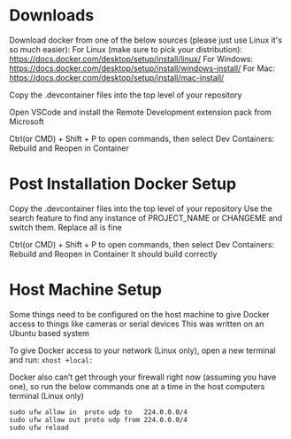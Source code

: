 # Downloads
Download docker from one of the below sources (please just use Linux it's so much easier): 
For Linux (make sure to pick your distribution): https://docs.docker.com/desktop/setup/install/linux/
For Windows: https://docs.docker.com/desktop/setup/install/windows-install/
For Mac: https://docs.docker.com/desktop/setup/install/mac-install/ 

Copy the .devcontainer files into the top level of your repository

Open VSCode and install the Remote Development extension pack from Microsoft

Ctrl(or CMD) + Shift + P to open commands, then select Dev Containers: Rebuild and Reopen in Container

# Post Installation Docker Setup
Copy the .devcontainer files into the top level of your repository
Use the search feature to find any instance of PROJECT_NAME or CHANGEME and switch them. Replace all is fine

Ctrl(or CMD) + Shift + P to open commands, then select Dev Containers: Rebuild and Reopen in Container
It should build correctly

# Host Machine Setup
Some things need to be configured on the host machine to give Docker access to things like cameras or serial devices
This was written on an Ubuntu based system

To give Docker access to your network (Linux only), open a new terminal and run: `xhost +local:`

Docker also can’t get through your firewall right now (assuming you have one), so run the below commands
one at a time in the host computers terminal (Linux only)
```
sudo ufw allow in  proto udp to   224.0.0.0/4
sudo ufw allow out proto udp from 224.0.0.0/4
sudo ufw reload 
```